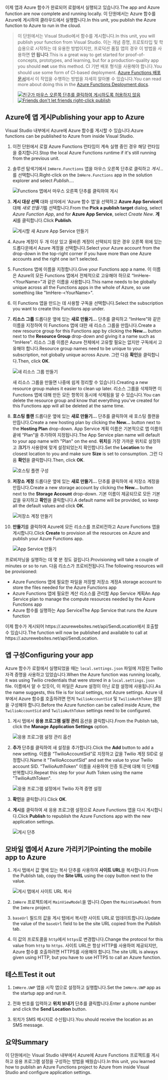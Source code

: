 <span data-ttu-id="1a962-101">이제 앱과 Azure 함수가 완료되어 로컬에서 실행되고 있습니다.</span><span class="sxs-lookup"><span data-stu-id="1a962-101">The app and Azure function are now complete and running locally.</span></span> <span data-ttu-id="1a962-102">이 단원에서는 Azure 함수를 Azure에 게시하여 클라우드에서 실행합니다.</span><span class="sxs-lookup"><span data-stu-id="1a962-102">In this unit, you publish the Azure function to Azure to run in the cloud.</span></span>

> <span data-ttu-id="1a962-103">이 단원에서는 Visual Studio에서 함수를 게시합니다.</span><span class="sxs-lookup"><span data-stu-id="1a962-103">In this unit, you will publish your function from Visual Studio.</span></span> <span data-ttu-id="1a962-104">이는 개념 증명, 프로토타입 및 학습용으로 시작하는 데 유용한 방법이지만, 프로덕션 품질 앱의 경우 이 방법을 사용하면 **안 됩니다**.</span><span class="sxs-lookup"><span data-stu-id="1a962-104">This is a great way to get started for proof-of-concepts, prototypes, and learning, but for a production-quality app you should **not** use this method.</span></span> <span data-ttu-id="1a962-105">CI 기반 배포 형식을 사용해야 합니다.</span><span class="sxs-lookup"><span data-stu-id="1a962-105">You should use some form of CI-based deployment.</span></span> <span data-ttu-id="1a962-106">[Azure Functions 배포 문서](https://docs.microsoft.com/azure/azure-functions/functions-continuous-deployment)에서 이 작업을 수행하는 방법을 자세히 알아볼 수 있습니다.</span><span class="sxs-lookup"><span data-stu-id="1a962-106">You can read more about doing this in the [Azure Functions Deployment docs](https://docs.microsoft.com/azure/azure-functions/functions-continuous-deployment).</span></span>
>
> <span data-ttu-id="1a962-107">[![친구가 마우스 오른쪽 단추를 클릭하여 게시하도록 허용하지 않음](../media/8-friends-dont-let-friends-publish.png)](https://damianbrady.com.au/2018/02/01/friends-dont-let-friends-right-click-publish/)</span><span class="sxs-lookup"><span data-stu-id="1a962-107">[![Friends don't let friends right-click publish](../media/8-friends-dont-let-friends-publish.png)](https://damianbrady.com.au/2018/02/01/friends-dont-let-friends-right-click-publish/)</span></span>

## <a name="publishing-your-app-to-azure"></a><span data-ttu-id="1a962-108">Azure에 앱 게시</span><span class="sxs-lookup"><span data-stu-id="1a962-108">Publishing your app to Azure</span></span>

<span data-ttu-id="1a962-109">Visual Studio 내부에서 Azure에 Azure 함수를 게시할 수 있습니다.</span><span class="sxs-lookup"><span data-stu-id="1a962-109">Azure functions can be published to Azure from inside Visual Studio.</span></span>

1. <span data-ttu-id="1a962-110">이전 단원에서 로컬 Azure Functions 런타임이 계속 실행 중인 경우 해당 런타임을 중지합니다.</span><span class="sxs-lookup"><span data-stu-id="1a962-110">Stop the local Azure Functions runtime if it's still running from the previous unit.</span></span>

2. <span data-ttu-id="1a962-111">솔루션 탐색기에서 `ImHere.Functions` 앱을 마우스 오른쪽 단추로 클릭하고 *게시...* 를 선택합니다.</span><span class="sxs-lookup"><span data-stu-id="1a962-111">Right-click on the `ImHere.Functions` app in the solution explorer and select *Publish...*.</span></span>

    ![Functions 앱에서 마우스 오른쪽 단추를 클릭하여 게시](../media/8-right-click-publish.png)

3. <span data-ttu-id="1a962-113">**게시 대상 선택** 대화 상자에서 ‘Azure 함수 앱’을 선택하고 **Azure App Service**에 대해 *새로 만들기*를 선택합니다.</span><span class="sxs-lookup"><span data-stu-id="1a962-113">From the **Pick a publish target** dialog, select *Azure Function App*, and for **Azure App Service**, select *Create New*.</span></span> <span data-ttu-id="1a962-114">**게시**를 클릭합니다.</span><span class="sxs-lookup"><span data-stu-id="1a962-114">Click **Publish**.</span></span>

    ![게시할 새 Azure App Service 만들기](../media/8-pick-publish-target.png)

4. <span data-ttu-id="1a962-116">Azure 계정이 두 개 이상 있고 올바른 계정이 선택되지 않은 경우 오른쪽 위에 있는 드롭다운에서 Azure 계정을 선택합니다.</span><span class="sxs-lookup"><span data-stu-id="1a962-116">Select your Azure account from the drop-down in the top-right corner if you have more than one Azure accounts and the right one isn't selected.</span></span>

5. <span data-ttu-id="1a962-117">Functions 앱에 이름을 지정합니다.</span><span class="sxs-lookup"><span data-stu-id="1a962-117">Give your Functions app a name.</span></span> <span data-ttu-id="1a962-118">이 이름은 Azure의 모든 Functions 앱에서 전체적으로 고유해야 하므로 “ImHere-\<YourName\>”과 같은 이름을 사용합니다.</span><span class="sxs-lookup"><span data-stu-id="1a962-118">This name needs to be globally unique across all the Functions apps in the whole of Azure, so use something like "ImHere-\<YourName\>".</span></span>

6. <span data-ttu-id="1a962-119">이 Functions 앱을 만드는 데 사용할 구독을 선택합니다.</span><span class="sxs-lookup"><span data-stu-id="1a962-119">Select the subscription you want to create this Functions app under.</span></span>

7. <span data-ttu-id="1a962-120">**리소스 그룹** 드롭다운 옆에 있는 **새로 만들기...** 단추를 클릭하고 “ImHere”와 같은 이름을 지정하여 이 Functions 앱에 대한 새 리소스 그룹을 만듭니다.</span><span class="sxs-lookup"><span data-stu-id="1a962-120">Create a new resource group for this Functions app by clicking the **New...** button next to the **Resource Group** drop-down and giving it a name such as "ImHere".</span></span> <span data-ttu-id="1a962-121">리소스 그룹 이름은 Azure 전체에서 고유할 필요는 없지만 구독에서 고유해야 합니다.</span><span class="sxs-lookup"><span data-stu-id="1a962-121">Resource group names need to be unique to your subscription, not globally unique across Azure.</span></span> <span data-ttu-id="1a962-122">그런 다음 **확인**을 클릭합니다.</span><span class="sxs-lookup"><span data-stu-id="1a962-122">Then, click **OK**.</span></span>

    ![새 리소스 그룹 만들기](../media/8-create-new-resource-group.png)

   <span data-ttu-id="1a962-124">새 리소스 그룹을 만들면 나중에 쉽게 정리할 수 있습니다.</span><span class="sxs-lookup"><span data-stu-id="1a962-124">Creating a new resource group makes it easier to clean up later.</span></span> <span data-ttu-id="1a962-125">리소스 그룹을 삭제하면 이 Functions 앱에 대해 만든 모든 항목이 동시에 삭제됨을 알 수 있습니다.</span><span class="sxs-lookup"><span data-stu-id="1a962-125">You can delete the resource group and know that everything you've created for this Functions app will all be deleted at the same time.</span></span>

8. <span data-ttu-id="1a962-126">**호스팅 플랜** 드롭다운 옆에 있는 **새로 만들기...** 단추를 클릭하여 새 호스팅 플랜을 만듭니다.</span><span class="sxs-lookup"><span data-stu-id="1a962-126">Create a new hosting plan by clicking the **New...** button next to the **Hosting Plan** drop-down.</span></span> <span data-ttu-id="1a962-127">App Service 계획 이름은 기본적으로 앱 이름의 끝에 “Plan”을 추가하여 지정됩니다.</span><span class="sxs-lookup"><span data-stu-id="1a962-127">The App Service plan name will default to your app name with "Plan" on the end.</span></span> <span data-ttu-id="1a962-128">**위치**를 가장 가까운 위치로 설정하고 **크기**가 사용량에 맞게 설정되었는지 확인합니다.</span><span class="sxs-lookup"><span data-stu-id="1a962-128">Set the **Location** to the closest location to you and make sure **Size** is set to consumption.</span></span> <span data-ttu-id="1a962-129">그런 다음 **확인**을 클릭합니다.</span><span class="sxs-lookup"><span data-stu-id="1a962-129">Then, click **OK**.</span></span>

    ![호스팅 플랜 구성](../media/8-configure-hosting-plan.png)

9. <span data-ttu-id="1a962-131">**저장소 계정** 드롭다운 옆에 있는 **새로 만들기...** 단추를 클릭하여 새 저장소 계정을 만듭니다.</span><span class="sxs-lookup"><span data-stu-id="1a962-131">Create a new storage account by clicking the **New...** button next to the **Storage Account** drop-down.</span></span> <span data-ttu-id="1a962-132">기본 이름이 제공되므로 모든 기본값을 유지하고 **확인**을 클릭합니다.</span><span class="sxs-lookup"><span data-stu-id="1a962-132">A default name will be provided, so keep all the default values and click **OK**.</span></span>

    ![저장소 계정 만들기](../media/8-create-storage-account.png)

10. <span data-ttu-id="1a962-134">**만들기**를 클릭하여 Azure에 모든 리소스를 프로비전하고 Azure Functions 앱을 게시합니다.</span><span class="sxs-lookup"><span data-stu-id="1a962-134">Click **Create** to provision all the resources on Azure and publish your Azure Functions app.</span></span>

    ![App Service 만들기](../media/8-create-app-service.png)

<span data-ttu-id="1a962-136">프로비저닝을 실행하는 데 몇 분 정도 걸립니다.</span><span class="sxs-lookup"><span data-stu-id="1a962-136">Provisioning will take a couple of minutes or so to run.</span></span> <span data-ttu-id="1a962-137">다음 리소스가 프로비전됩니다.</span><span class="sxs-lookup"><span data-stu-id="1a962-137">The following resources will be provisioned:</span></span>

* <span data-ttu-id="1a962-138">Azure Functions 앱에 필요한 파일을 저장할 저장소 계정</span><span class="sxs-lookup"><span data-stu-id="1a962-138">A storage account to store the files needed for the Azure Functions app</span></span>
* <span data-ttu-id="1a962-139">Azure Functions 앱에 필요한 계산 리소스를 관리할 App Service 계획</span><span class="sxs-lookup"><span data-stu-id="1a962-139">An App Service plan to manage the compute resources needed by the Azure Functions app</span></span>
* <span data-ttu-id="1a962-140">Azure 함수를 실행하는 App Service</span><span class="sxs-lookup"><span data-stu-id="1a962-140">The App Service that runs the Azure function</span></span>

<span data-ttu-id="1a962-141">이제 함수가 게시되어 https://<your-app-name>.azurewebsites.net/api/SendLocation에서 호출할 수 있습니다.</span><span class="sxs-lookup"><span data-stu-id="1a962-141">The function will now be published and available to call at https://<your-app-name>.azurewebsites.net/api/SendLocation.</span></span>

## <a name="configuring-your-app"></a><span data-ttu-id="1a962-142">앱 구성</span><span class="sxs-lookup"><span data-stu-id="1a962-142">Configuring your app</span></span>

<span data-ttu-id="1a962-143">Azure 함수가 로컬에서 실행되었을 때는 `local.settings.json` 파일에 저장된 Twilio 자격 증명을 사용하고 있었습니다.</span><span class="sxs-lookup"><span data-stu-id="1a962-143">When the Azure function was running locally, it was using Twilio credentials that were stored in a `local.settings.json` file.</span></span> <span data-ttu-id="1a962-144">이름에서 알 수 있듯이, 이 파일은 Azure 설정이 아닌 로컬 설정에 사용됩니다.</span><span class="sxs-lookup"><span data-stu-id="1a962-144">As the name suggests, this file is for local settings, not Azure settings.</span></span> <span data-ttu-id="1a962-145">Azure 내부에서 Azure 함수를 호출하려면 먼저 `TwilioAccountSid` 및 `TwilioAuthToken` 설정을 구성해야 합니다.</span><span class="sxs-lookup"><span data-stu-id="1a962-145">Before the Azure function can be called inside Azure, the `TwilioAccountSid` and `TwilioAuthToken` settings need to be configured.</span></span>

1. <span data-ttu-id="1a962-146">게시 탭에서 **응용 프로그램 설정 관리** 옵션을 클릭합니다.</span><span class="sxs-lookup"><span data-stu-id="1a962-146">From the Publish tab, click the **Manage Application Settings** option.</span></span>

    ![응용 프로그램 설정 관리 옵션](../media/8-application-settings-option.png)

2. <span data-ttu-id="1a962-148">**추가** 단추를 클릭하여 새 설정을 추가합니다.</span><span class="sxs-lookup"><span data-stu-id="1a962-148">Click the **Add** button to add a new setting.</span></span> <span data-ttu-id="1a962-149">이름을 “TwilioAccountSid”로 지정하고 값을 Twilio 계정 SID로 설정합니다.</span><span class="sxs-lookup"><span data-stu-id="1a962-149">Name it "TwilioAccountSid" and set the value to your Twilio account SID.</span></span> <span data-ttu-id="1a962-150">“TwilioAuthToken” 이름을 사용하여 인증 토큰에 대해 이 단계를 반복합니다.</span><span class="sxs-lookup"><span data-stu-id="1a962-150">Repeat this step for your Auth Token using the name "TwilioAuthToken".</span></span>

    ![응용 프로그램 설정에서 Twilio 자격 증명 설정](../media/8-set-creds-in-app-settings.png)

3. <span data-ttu-id="1a962-152">**확인**을 클릭합니다.</span><span class="sxs-lookup"><span data-stu-id="1a962-152">Click **OK**.</span></span>

4. <span data-ttu-id="1a962-153">**게시**를 클릭하여 새 응용 프로그램 설정으로 Azure Functions 앱을 다시 게시합니다.</span><span class="sxs-lookup"><span data-stu-id="1a962-153">Click **Publish** to republish the Azure Functions app with the new application settings.</span></span>

    ![게시 단추](../media/8-publish-application-button.png)

## <a name="pointing-the-mobile-app-to-azure"></a><span data-ttu-id="1a962-155">모바일 앱에서 Azure 가리키기</span><span class="sxs-lookup"><span data-stu-id="1a962-155">Pointing the mobile app to Azure</span></span>

1. <span data-ttu-id="1a962-156">게시 탭에서 값 옆에 있는 복사 단추를 사용하여 **사이트 URL**을 복사합니다.</span><span class="sxs-lookup"><span data-stu-id="1a962-156">From the Publish tab, copy the **Site URL** using the copy button next to the value.</span></span>

    ![게시 탭에서 사이트 URL 복사](../media/8-copy-site-url.png)

2. <span data-ttu-id="1a962-158">`ImHere` 프로젝트에서 `MainViewModel`을 엽니다.</span><span class="sxs-lookup"><span data-stu-id="1a962-158">Open the `MainViewModel` from the `ImHere` project.</span></span>

3. <span data-ttu-id="1a962-159">`baseUrl` 필드의 값을 게시 탭에서 복사한 사이트 URL로 업데이트합니다.</span><span class="sxs-lookup"><span data-stu-id="1a962-159">Update the value of the `baseUrl` field to be the site URL copied from the Publish tab.</span></span>

4. <span data-ttu-id="1a962-160">이 값의 프로토콜을 `http`에서 `https`로 변경합니다.</span><span class="sxs-lookup"><span data-stu-id="1a962-160">Change the protocol for this value from `http` to `https`.</span></span> <span data-ttu-id="1a962-161">사이트 URL은 항상 HTTP를 사용하여 제공되지만, Azure 함수를 호출하려면 HTTPS를 사용해야 합니다.</span><span class="sxs-lookup"><span data-stu-id="1a962-161">The site URL is always given using HTTP, but you have to use HTTPS to call an Azure function.</span></span>

## <a name="test-it-out"></a><span data-ttu-id="1a962-162">테스트</span><span class="sxs-lookup"><span data-stu-id="1a962-162">Test it out</span></span>

1. <span data-ttu-id="1a962-163">`ImHere.UWP` 앱을 시작 앱으로 설정하고 실행합니다.</span><span class="sxs-lookup"><span data-stu-id="1a962-163">Set the `ImHere.UWP` app as the startup app and run it.</span></span>

2. <span data-ttu-id="1a962-164">전화 번호를 입력하고 **위치 보내기** 단추를 클릭합니다.</span><span class="sxs-lookup"><span data-stu-id="1a962-164">Enter a phone number and click the **Send Location** button.</span></span>

3. <span data-ttu-id="1a962-165">위치가 SMS 메시지로 수신됩니다.</span><span class="sxs-lookup"><span data-stu-id="1a962-165">You should receive the location as an SMS message.</span></span>

## <a name="summary"></a><span data-ttu-id="1a962-166">요약</span><span class="sxs-lookup"><span data-stu-id="1a962-166">Summary</span></span>

<span data-ttu-id="1a962-167">이 단원에서는 Visual Studio 내부에서 Azure에 Azure Functions 프로젝트를 게시하고 응용 프로그램 설정을 구성하는 방법을 배웠습니다.</span><span class="sxs-lookup"><span data-stu-id="1a962-167">In this unit, you learned how to publish an Azure Functions project to Azure from inside Visual Studio and configure application settings.</span></span>